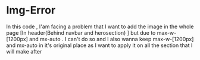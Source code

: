 # Img-Error
In this code , I'am facing a problem that I want to add the image in the whole page [In header(Behind navbar and herosection) ] but due to max-w-[1200px] and mx-auto . I can't do so and I also wanna keep max-w-[1200px] and mx-auto in it's original place as I want to apply it on all the section that I will make after
